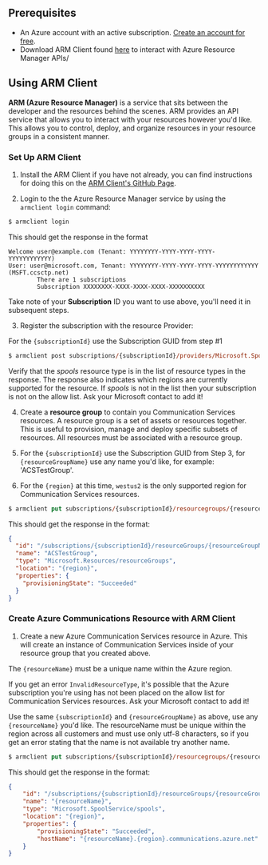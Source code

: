 ## Prerequisites

- An Azure account with an active subscription. [Create an account for free](https://azure.microsoft.com/free/dotnet/).
- Download ARM Client found [here](https://github.com/projectkudu/ARMClient) to interact with Azure Resource Manager APIs/

## Using ARM Client

**ARM (Azure Resource Manager)** is a service that sits between the developer and the resources behind the scenes. ARM provides an API service that allows you to interact with your resources however you'd like. This allows you to control, deploy, and organize resources in your resource groups in a consistent manner. 

### Set Up ARM Client

1. Install the ARM Client if you have not already, you can find instructions for doing this on the [ARM Client's GitHub Page](https://github.com/projectkudu/ARMClient).

2. Login to the the Azure Resource Manager service by using the `armclient login` command:

```ps
$ armclient login
```

This should get the response in the format

```
Welcome user@example.com (Tenant: YYYYYYYY-YYYY-YYYY-YYYY-YYYYYYYYYYYY)
User: user@microsoft.com, Tenant: YYYYYYYY-YYYY-YYYY-YYYY-YYYYYYYYYYYY (MSFT.ccsctp.net)
        There are 1 subscriptions
        Subscription XXXXXXXX-XXXX-XXXX-XXXX-XXXXXXXXXX
```

Take note of your **Subscription** ID you want to use above, you'll need it in subsequent steps.

3. Register the subscription with the resource Provider:

For the `{subscriptionId}` use the Subscription GUID from step #1

```ps
$ armclient post subscriptions/{subscriptionId}/providers/Microsoft.SpoolService/register?api-version=2019-10-01
```

Verify that the *spools* resource type is in the list of resource types in the response. The response also indicates which regions are currently supported for the resource. If *spools* is not in the list then your subscription is not on the allow list. Ask your Microsoft contact to add it!

4. Create a **resource group** to contain you Communication Services resources. A resource group is a set of assets or resources together. This is useful to provision, manage and deploy specific subsets of resources. All resources must be associated with a resource group.

5. For the `{subscriptionId}` use the Subscription GUID from Step 3, for `{resourceGroupName}` use any name you'd like, for example: 'ACSTestGroup'.

6. For the `{region}` at this time, `westus2` is the only supported region for Communication Services resources.

```ps
$ armclient put subscriptions/{subscriptionId}/resourcegroups/{resourceGroupName}?api-version=2019-05-10 "{'location':'{region}'}"
```

This should get the response in the format:

```json
{
  "id": "/subscriptions/{subscriptionId}/resourceGroups/{resourceGroupName}",
  "name": "ACSTestGroup",
  "type": "Microsoft.Resources/resourceGroups",
  "location": "{region}",
  "properties": {
    "provisioningState": "Succeeded"
  }
}
```
### Create Azure Communications Resource with ARM Client

1. Create a new Azure Communication Services resource in Azure. This will create an instance of Communication Services inside of your resource group that you created above. 

The `{resourceName}` must be a unique name within the Azure region.

If you get an error `InvalidResourceType`, it's possible that the Azure subscription you're using has not been placed on the allow list for Communication Services resources. Ask your Microsoft contact to add it!

Use the same `{subscriptionId}` and `{resourceGroupName}` as above, use any `{resourceName}` you'd like. The resourceName must be unique within the region across all customers and must use only utf-8 characters, so if you get an error stating that the name is not available try another name.

```ps
$ armclient put subscriptions/{subscriptionId}/resourcegroups/{resourceGroupName}/providers/Microsoft.SpoolService/spools/{resourceName}?api-version=2019-10-10-preview "{'location':'{region}'}"
```

This should get the response in the format:

```json
{
    "id": "/subscriptions/{subscriptionId}/resourceGroups/{resourceGroupName}/providers/Microsoft.SpoolService/spools/{resourceName}",
    "name": "{resourceName}",
    "type": "Microsoft.SpoolService/spools",
    "location": "{region}",
    "properties": {
        "provisioningState": "Succeeded",
        "hostName": "{resourceName}.{region}.communications.azure.net"
    }
}
```